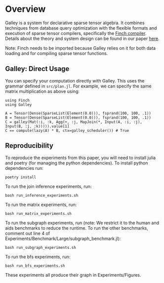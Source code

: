 # Overview
Galley is a system for declarative sparse tensor algebra. It combines techniques from database query optimization with the flexible formats and execution of sparse tensor compilers, specifically the [Finch compiler](https://github.com/willow-ahrens/Finch.jl). Details about the theory and system design can be found in our paper [here](https://dl.acm.org/doi/pdf/10.1145/3725301). 

Note: Finch needs to be imported because Galley relies on it for both data loading and for compiling sparse tensor functions.

## Galley: Direct Usage
You can specify your computation directly with Galley. This uses the grammar defined in `src/plan.jl`. For example, we can specify the same matrix multiplication as above using:

```
using Finch 
using Galley

A = Tensor(Dense(SparseList(Element(0.0))), fsprand(100, 100, .1))
B = Tensor(Dense(SparseList(Element(0.0))), fsprand(100, 100, .1))
C = galley(Mat(:i, :k, Agg(+, :j, MapJoin(*, Input(A, :i, :j), Input(B, :j, :k))))).value[1]
C == compute(lazy(A) * B, ctx=galley_scheduler()) # True
```
## Reproducibility

To reproduce the experiments from this paper, you will need to install julia and poetry (for managing the python dependencies). To install python dependencies run:
```
poetry install
```
To run the join inference experiments, run:
```
bash run_inference_experiments.sh
```
To run the matrix experiments, run:
```
bash run_matrix_experiments.sh
```
To run the subgraph experiments, run (note: We restrict it to the human and aids benchmarks to reduce the runtime. To run the other benchmarks, comment out line 4 of Experiments/Benchmark/Large/subgraph_benchmark.jl):
```
bash run_subgraph_experiments.sh
```
To run the bfs experiments, run:
```
bash run_bfs_experiments.sh
```

These experiments all produce their graph in Experiments/Figures.

